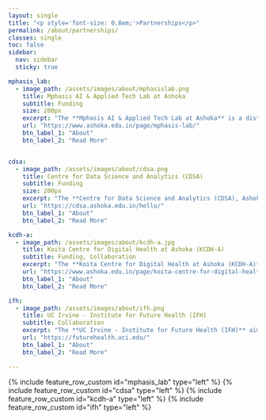 ```yaml
---
layout: single
title: "<p style='font-size: 0.8em;'>Partnerships</p>"
permalink: /about/partnerships/
classes: single
toc: false
sidebar:
  nav: sidebar
  sticky: true

mphasis_lab:
  - image_path: /assets/images/about/mphasislab.png
    title: Mphasis AI & Applied Tech Lab at Ashoka
    subtitle: Funding
    size: 200px
    excerpt: "The **Mphasis AI & Applied Tech Lab at Ashoka** is a distinguished collaboration between Mphasis and Ashoka University, exemplifying the synergy of industry and academia. Initiated in 2020, this collaboration has flourished, with the renewal of funding in 2023 underscoring the significance and continued commitment of both institutions to this partnership. The lab prides itself on its interdisciplinary approach, bridging various academic realms to offer a holistic perspective on computational challenges. With students and researchers hailing from diverse disciplines, the lab ensures computational learning remains accessible and impactful. This inclusive approach not only promotes diversity of thought but also encourages students and researchers to fuse their expertise, leading to groundbreaking solutions."
    url: "https://www.ashoka.edu.in/page/mphasis-lab/"
    btn_label_1: "About"
    btn_label_2: "Read More"


cdsa:
  - image_path: /assets/images/about/cdsa.png
    title: Centre for Data Science and Analytics (CDSA)
    subtitle: Funding
    size: 200px
    excerpt: "The **Centre for Data Science and Analytics (CDSA), Ashoka University** was established in July 2023 with the vision of providing a bridge for all researchers who undertake data-centric research activities at Ashoka University. The CDSA aims to serve as a one-stop shop for the management and analysis of data across a diverse set of departments and centres, including Dept. of Economics, Dept. of Political Science, Centre for Climate Change and Sustainability, Trivedi School of Biosciences, Koita Centre for Digital Health, Centre for Interdisciplinary Archaeology Research and many more. The Centre will provide integrated services for storing, managing and analysing datasets, as well as, connecting and combining datasets across disciplines. Further, the centre aims to provide training in the tools of data science and establish itself as a key partner to all those interested in data-centric research and applications."
    url: "https://cdsa.ashoka.edu.in/hello/"
    btn_label_1: "About"
    btn_label_2: "Read More"

kcdh-a:
  - image_path: /assets/images/about/kcdh-a.jpg
    title: Koita Centre for Digital Health at Ashoka (KCDH-A)
    subtitle: Funding, Collaboration
    excerpt: "The **Koita Centre for Digital Health at Ashoka (KCDH-A)** is an interdisciplinary Centre, offering robust academic and research programmes aimed at advancing and developing a fresh perspective on Digital Health. It focuses on the convergence of healthcare, genomics, information technology, and artificial intelligence revolutions. KCDH-A aspires to nurture a new generation of Digital Health thinkers, innovators, and implementers through a balanced emphasis on education and research. The Centre offerS strong academic programmes in digital health & informatics, drive research in next generation digital health tools & solutions and create strong executive education in digital health. <br> KCDH-A is a joint centre of the Trivedi School of Biosciences and the Department of Computer Science at Ashoka University, established with support from Koita Foundation, a philanthropic organisation with a mission to accelerate Digital Health adoption in India. Since 2017, Koita Foundation has launched and supported multiple national scale initiatives to help create a strong Digital Health ecosystem in India, through collaboration with government, doctors, hospitals, labs, pharmacies, health insurance companies, educational establishments, and technology companies. KCDH-A is the latest in a series of partnerships to drive academic programs, research, collaboration and professional development in Digital Health."
    url: "https://www.ashoka.edu.in/page/koita-centre-for-digital-health-at-ashoka/"
    btn_label_1: "About"
    btn_label_2: "Read More"

ifh:
  - image_path: /assets/images/about/ifh.png
    title: UC Irvine - Institute for Future Health (IFH)
    subtitle: Collaboration
    excerpt: "The **UC Irvine - Institute for Future Health (IFH)** aims to integrate lifestyle, community, environment, and social factors in conjunction with clinical knowledge to radically transform health systems away from hospitals and into the hands of each individual. Use power of data created by the nexus of knowledge of genetics and biology, sensors, mobile technology, knowledge-based AI systems, data management, and medical technology to empower people to be healthy. Use power of mobile phones to create personal health navigators that will power healthcare for everybody — the poorest people living in the remotest areas in the world. We convert Healthcare to become a popular Personal Health Navigation approach."
    url: "https://futurehealth.uci.edu/"
    btn_label_1: "About"
    btn_label_2: "Read More"

---
```


{% include feature_row_custom id="mphasis_lab" type="left" %}
{% include feature_row_custom id="cdsa" type="left" %}
{% include feature_row_custom id="kcdh-a" type="left" %}
{% include feature_row_custom id="ifh" type="left" %}
